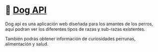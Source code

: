 
# 🐶 [Dog API](https://dog-api-edb1a.web.app/)
Dog api es una aplicación web diseñada para los amantes de los perros, aquí podran ver los diferentes tipos de razas y sub-razas existentes.

También podrás obtener información de curiosidades perrunas, alimentación y salud.



